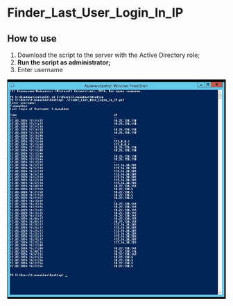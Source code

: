 # Finder_Last_User_Login_In_IP

## How to use
1. Download the script to the server with the Active Directory role;
2. **Run the script as administrator;**
3. Enter username



![Alt](https://github.com/fmanakhov/Finder_Last_User_Login_In_IP/blob/main/Finder.jpeg)

